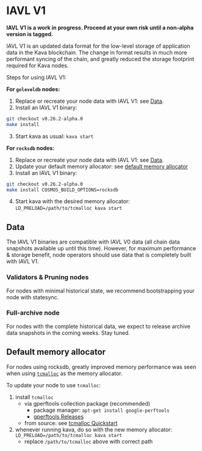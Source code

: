 # IAVL V1

**IAVL V1 is a work in progress. Proceed at your own risk until a non-alpha version is tagged.**

IAVL V1 is an updated data format for the low-level storage of application data in the Kava blockchain.
The change in format results in much more performant syncing of the chain, and greatly reduced the
storage footprint required for Kava nodes.

Steps for using IAVL V1:

**For `goleveldb` nodes:**
1. Replace or recreate your node data with IAVL V1: see [Data](#data).
2. Install an IAVL V1 binary:
```sh
git checkout v0.26.2-alpha.0
make install
```
3. Start kava as usual: `kava start`

**For `rocksdb` nodes:**
1. Replace or recreate your node data with IAVL V1: see [Data](#data).
2. Update your default memory allocator: see [default memory allocator](#default-memory-allocator)
3. Install an IAVL V1 binary:
```sh
git checkout v0.26.2-alpha.0
make install COSMOS_BUILD_OPTIONS=rocksdb
```
4. Start kava with the desired memory allocator: `LD_PRELOAD=/path/to/tcmalloc kava start`

## Data

The IAVL V1 binaries are compatible with IAVL V0 data (all chain data snapshots available up until this time).
However, for maximum performance & storage benefit, node operators should use data that is completely
built with IAVL V1.

### Validators & Pruning nodes

For nodes with minimal historical state, we recommend bootstrapping your node with statesync.

### Full-archive node

For nodes with the complete historical data, we expect to release archive data snapshots in the coming weeks. Stay tuned.

## Default memory allocator

For nodes using rocksdb, greatly improved memory performance was seen when using [`tcmalloc`](https://github.com/google/tcmalloc)
as the memory allocator.

To update your node to use `tcmalloc`:
1. install `tcmalloc`
    * via gperftools collection package (recommended)
      * package manager: `apt-get install google-perftools`
      * [gperftools Releases](https://github.com/gperftools/gperftools/releases)
    * from source: see [tcmalloc Quickstart](https://google.github.io/tcmalloc/quickstart.html)
2. whenever running kava, do so with the new memory allocator: `LD_PRELOAD=/path/to/tcmalloc kava start`
    * replace `/path/to/tcmalloc` above with correct path
